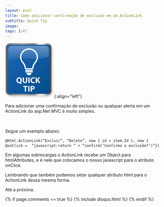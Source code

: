 ```yaml
---
layout: post
title: Como adicionar confirmação de exclusão em um ActionLink
subtitle: Quick Tip
image:
tags: [c#]
---
```



![Quick tip](/img/posts/quicktip.jpg){:align="left"}

Para adicionar uma confirmação de exclusão ou qualquer alerta em um ActionLink do asp.Net MVC é muito simples.

<br/><br/>
Segue um exemplo abaixo:


```
@Html.ActionLink(“Excluir”, “Delete”, new { id = item.Id }, new { @onClick =  “javascript:return ” + “confirm(‘Confirma a exclusão?’)”})
```

Em algumas sobrecargas o ActionLink recebe um Object para htmlAttributes, e é nele que colocamos o nosso javascript para o atributo onClick.

Lembrando que também podemos setar qualquer atributo html para o ActionLink dessa mesma forma.

Até a próxima.

{% if page.comments == true %}
  {% include disqus.html %}
{% endif %}
